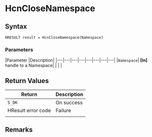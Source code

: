 # HcnCloseNamespace

## Syntax
`HRESULT result = HcnCloseNamespace(Namespace)`

### Parameters
|Parameter     |Description|
|---|---|---|---|---|---|---|---| 
|`Namespace`| **[In]** handle to a Namespace|
|    |    | 



## Return Values
|Return | Description|
|---|---|
|`S_OK`|On success|
|HResult error code|Failure|
|     |     |

## Remarks
